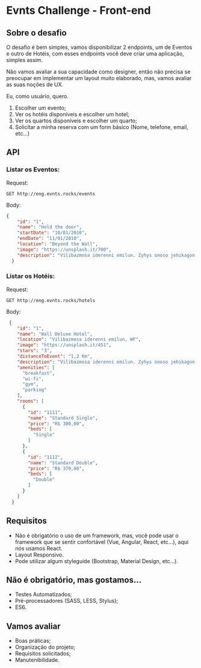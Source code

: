 # Evnts Challenge - Front-end

## Sobre o desafio
O desafio é bem simples, vamos disponibilizar 2 endpoints, um de Eventos e outro de Hotéis, com esses endpoints você deve criar uma aplicação, simples assim.

Não vamos avaliar a sua capacidade como designer, então não precisa se preocupar em implementar um layout muito elaborado, mas, vamos avaliar as suas noções de UX.

Eu, como usuário, quero.
1.  Escolher um evento;
2.  Ver os hotéis disponíveis e escolher um hotel; 
3.  Ver os quartos disponíveis e escolher um quarto;
4.  Solicitar a minha reserva com um form básico (Nome, telefone, email, etc...)

## API
### Listar os Eventos:
Request:

```GET http://eng.evnts.rocks/events```

Body: 

```JSON 
{
    "id": "1",
    "name": "Hold the door",
    "startDate": "10/01/2010",
    "endDate": "11/01/2010",
    "location": "Beyond the Wall",
    "image": "https://unsplash.it/700",
    "description": "Vilibazmosa iderenni emilun. Zyhys onoso jehikagon Aeksiot epi, se gis hen syndrorro jemagon. Sikudi nopazmi! Toli rhuqo lotinti, kostilus. Skorī demalyti tymptir tymis, erinis ia morghulis."
  }
  ```

### Listar os Hotéis:
Request:

```GET http://eng.evnts.rocks/hotels```

Body: 

```JSON 
 {
    "id": "1",
    "name": "Wall Deluxe Hotel",
    "location": "Vilibazmosa iderenni emilun, WF",
    "image": "https://unsplash.it/451",
    "stars": "3",
    "distanceToEvent": "1,2 Km",
    "description": "Vilibazmosa iderenni emilun. Zyhys onoso jehikagon Aeksiot epi, se gis hen syndrorro jemagon. Sikudi nopazmi! Toli rhuqo lotinti, kostilus. Skorī demalyti tymptir tymis, erinis ia morghulis.",
    "amenities": [
      "breakfast",
      "wi-fi",
      "gym",
      "parking"
    ],
    "rooms": [
      {
        "id": "1111",
        "name": "Standard Single",
        "price": "R$ 300,00",
        "beds": [
          "Single"
        ]
      },
      {
        "id": "1112",
        "name": "Standard Double",
        "price": "R$ 370,00",
        "beds": [
          "Double"
        ]
      }
    ]
  }
  ```

## Requisitos
-   Não é obrigatório o uso de um framework, mas, você pode usar o framework que se sentir confortável (Vue, Angular, React, etc...), aqui nós usamos React.
-   Layout Responsivo.
-   Pode utilizar algum styleguide (Bootstrap, Material Design, etc...).

## Não é obrigatório, mas gostamos...
-   Testes Automatizados;
-   Pré-processadores (SASS, LESS, Stylus);
-   ES6.

##  Vamos avaliar
-   Boas práticas;
-   Organização do projeto;
-   Requisitos solicitados;
-   Manutenibilidade.


